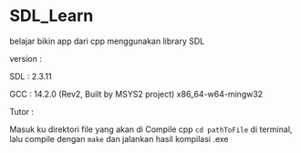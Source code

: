 # SDL_Learn
belajar bikin app dari cpp menggunakan library SDL

version :

SDL  : 2.3.11

GCC  : 14.2.0 (Rev2, Built by MSYS2 project) x86_64-w64-mingw32

Tutor :

Masuk ku direktori file yang akan di Compile cpp ```cd pathToFile``` di terminal, lalu compile dengan ```make``` dan jalankan hasil kompilasi .exe



